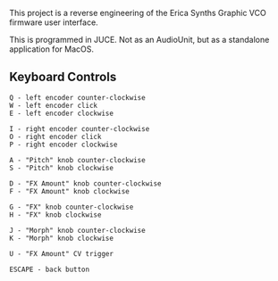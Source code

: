 This project is a reverse engineering of the Erica Synths Graphic VCO firmware user interface.

This is programmed in JUCE.  Not as an AudioUnit, but as a standalone application for MacOS.

## Keyboard Controls

```
Q - left encoder counter-clockwise
W - left encoder click
E - left encoder clockwise

I - right encoder counter-clockwise
O - right encoder click
P - right encoder clockwise

A - "Pitch" knob counter-clockwise
S - "Pitch" knob clockwise

D - "FX Amount" knob counter-clockwise
F - "FX Amount" knob clockwise

G - "FX" knob counter-clockwise
H - "FX" knob clockwise

J - "Morph" knob counter-clockwise
K - "Morph" knob clockwise

U - "FX Amount" CV trigger

ESCAPE - back button
```
